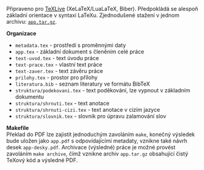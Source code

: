 Připraveno pro [TeXLive](https://www.tug.org/texlive/) (XeLaTeX/LuaLaTeX,
Biber). Předpokládá se alespoň základní orientace v&nbsp;syntaxi LaTeXu.
Zjednodušené stažení v&nbsp;jednom
archivu: [`app.tar.gz`](./app.tar.gz?raw=true).

**Organizace**
* `metadata.tex` - prostředí s&nbsp;proměnnými daty
* `app.tex` - základní dokument s&nbsp;členěním celé práce
* `text-uvod.tex` - text úvodu práce
* `text-prace.tex` - vlastní text práce
* `text-zaver.tex` - text závěru práce
* `prilohy.tex` - prostor pro přílohy
* `literatura.bib` - seznam literatury ve&nbsp;formátu BibTeX
* `struktura/podekovani.tex` - text poděkování, lze vypnout v&nbsp;základním
dokumentu
* `struktura/shrnuti.tex` - text anotace
* `struktura/shrnuti-cizi.tex` - text anotace v&nbsp;cizím jazyce
* `struktura/slovnik.tex` - slovník pro úpravu zalamování slov

**Makefile**<br>
Překlad do PDF lze zajistit jednoduchým zavoláním `make`, konečný výsledek bude
uložen jako `app.pdf` s&nbsp;odpovídajícími metadaty, vznikne také návrh
desek `app-desky.pdf`. Archivace (výsledné) práce je možné provést zavoláním
`make archive`, čímž vznikne archiv `app.tar.gz` obsahující čistý TeXový kód
a&nbsp;výsledné PDF.
